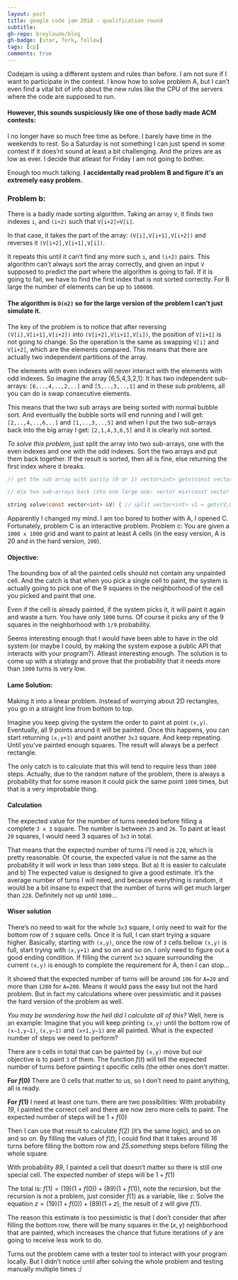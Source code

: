 ```yaml
---
layout: post
title: google code jam 2018 - qualification round
subtitle: 
gh-repo: breylaude/blog
gh-badge: [star, fork, follow]
tags: [cp]
comments: true
---
```


Codejam is using a different system and rules than before. I am not sure if I want to participate in the contest. I know how to solve problem A, but I can’t even find a vital bit of info about the new rules like the CPU of the servers where the code are supposed to run.

#### However, this sounds suspiciously like one of those badly made ACM contests:

I no longer have so much free time as before. I barely have time in the weekends to rest. So a Saturday is not something I can just spend in some contest if it does’nt sound at least a bit challenging. And the prizes are as low as ever. I decide that atleast for Friday I am not going to bother.

Enough too much talking. **I accidentally read problem B and figure it's an extremely easy problem.**

### Problem b: 

There is a badly made sorting algorithm. Taking an array `V`, it finds two indexes `i`, and `(i+2)` such that `V[i+2]>V[i]`.

In that case, it takes the part of the array: `(V[i],V[i+1],V[i+2])` and reverses it `(V[i+2],V[i+1],V[i])`.

It repeats this until it can’t find any more such `i`, and `(i+2)` pairs. This algorithm can’t always sort the array correctly, and given an input `V` supposed to predict the part where the algorithm is going to fail. If it is going to fail, we have to find the first index that is not sorted correctly. For B large the number of elements can be up to `100000`.

#### The algorithm is `O(n2)` so for the large version of the problem I can’t just simulate it.

The key of the problem is to notice that after reversing `(V[i],V[i+1],V[i+2])` into `(V[i+2],V[i+1],V[i])`, the position of `V[i+1]` is not going to change. So the operation is the same as swapping `V[i]` and `V[i+2]`, which are the elements compared. This means that there are actually two independent partitions of the array. 

The elements with even indexes will never interact with the elements with odd indexes. So imagine the array [6,5,4,3,2,1]: It has two independent sub-arrays: `[6,..,4,..,2,..]` and `[5,..,3,..,1]` and in these sub problems, all you can do is swap consecutive elements.

This means that the two sub arrays are being sorted with normal bubble sort. And eventually the bubble sorts will end running and I will get: `[2,..,4,..,6,..]` and `[1,..,3,..,5]` and when I put the two sub-arrays back into the big array I get: `[2,1,4,3,6,5]` and it is clearly not sorted.

*To solve this problem*, just split the array into two sub-arrays, one with the even indexes and one with the odd indexes. Sort the two arrays and put them back together. If the result is sorted, then all is fine, else returning the first index where it breaks.

```c
// get the sub array with parity (0 or 1) vector<int> getv(const vector<int> &V, int parity) { vector<int> r; for (int i = parity; i < V.size(); i += 2) { r.push_back( V[i] ); } return r; }
```

```c
// mix two sub-arrays back into one large one: vector mix(const vector &v1, const vector &v2) { vector V; for (int i = 0; i < v1.size() + v2.size(); i++) { V.push_back( (i%2 == 0)? v1[i/2] : v2[i/2] ); } return V; }
```

```c
string solve(const vector<int> &V) { // split vector<int> v1 = getv(V,0); vector<int> v2 = getv(V,1); // sort sort(v1.begin(), v1.end()); sort(v2.begin(), v2.end()); // merge again vector<int> v3 = mix(v1,v2); // check for (int i = 0; i+1 < V.size(); i++) { if (v3[i] > v3[i+1]) { return to_string(i); } } return "OK"; }
```

Apparently I changed my mind. I am too bored to bother with A, I opened C. Fortunately, problem C is an interactive problem. Problem c: You are given a `1000 x 1000` grid and want to paint at least A cells (in the easy version, A is 20 and in the hard version, `200`).

#### Objective: 

The bounding box of all the painted cells should not contain any unpainted cell. And the catch is that when you pick a single cell to paint, the system is actually going to pick one of the 9 squares in the neighborhood of the cell you picked and paint that one.

Even if the cell is already painted, if the system picks it, it will paint it again and waste a turn. You have only `1000` turns. Of course it picks any of the 9 squares in the neighborhood with `1/9` probability.

Seems interesting enough that I would have been able to have in the old system (or maybe I could, by making the system expose a public API that interacts with your program?). Atleast interesting enough. The solution is to come up with a strategy and prove that the probability that it needs more than `1000` turns is very low.

#### Lame Solution: 

Making it into a linear problem. Instead of worrying about 2D rectangles, you go in a straight line from bottom to top.

Imagine you keep giving the system the order to paint at point `(x,y)`. Eventually, all 9 points around it will be painted. Once this happens, you can start returning `(x,y+3)` and paint another `3x3` square. And keep repeating. Until you’ve painted enough squares. The result will always be a perfect rectangle.

The only catch is to calculate that this will tend to require less than `1000` steps. Actually, due to the random nature of the problem, there is always a probability that for some reason it could pick the same point `1000` times, but that is a very improbable thing.

#### Calculation

The expected value for the number of turns needed before filling a complete `3 x 3` square. The number is between `25` and `26`. To paint at least `20` squares, I would need 3 squares of `3x3` in total.

That means that the expected number of turns i’ll need is `228`, which is pretty reasonable. Of course, the expected value is not the same as the probability it will work in less than `1000` steps. But a) It is easier to calculate and b) The expected value is designed to give a good estimate. It’s the average number of turns I will need, and because everything is random, it would be a bit insane to expect that the number of turns will get much larger than `228`. Definitely not up until `1000`…


#### Wiser solution

There’s no need to wait for the whole `3x3` square, I only need to wait for the bottom row of `3` square cells. Once it is full, I can start trying a square higher. Basically, starting with `(x,y)`, once the row of `3` cells bellow `(x,y)` is full, start trying with `(x,y+1)` and so on and so on. I only need to figure out a good ending condition. If filling the current `3x3` square surrounding the current `(x,y)` is enough to complete the requirement for A, then I can stop…

It showed that the expected number of turns will be around `106` for `A=20` and more than `1200` for `A=200`. Means it would pass the easy but not the hard problem. But in fact my calculations where over pessimistic and it passes the hard version of the problem as well.

*You may be wondering how the hell did I calculate all of this?* Well, here is an example: Imagine that you will keep printing `(x,y)` until the bottom row of `(x−1,y−1)`, `(x,y−1)` and `(x+1,y−1)` are all painted. What is the expected number of steps we need to perform?

There are `9` cells in total that can be painted by `(x,y)` move but our objective is to paint `3` of them. The function $f(t)$ will tell the expected number of turns before painting t specific cells (the other ones don’t matter.

**For $f(0)$** There are 0 cells that matter to us, so I don’t need to paint anything, all is ready.

**For $f(1)$** I need at least one turn. there are two possibilities: With probability *19*, I painted the correct cell and there are now zero more cells to paint. The expected number of steps will be $1+f(0)$

Then I can use that result to calculate $f(2)$ (it’s the same logic), and so on and so on. By filling the values of $f(t)$, I could find that it takes around *16* turns before filling the bottom row and *25.something* steps before filling the whole square.

With probability *89*, I painted a cell that doesn’t matter so there is still one special cell. The expected number of steps will be $1+f(1)$

The total is: $f(1)=(19)(1+f(0))+(89)(1+f(1))$, note the recursion, but the recursion is not a problem, just consider $f(1)$ as a variable, like `z`: Solve the equation $z=(19)(1+f(0))+(89)(1+z)$, the result of z will give $f(1)$.

The reason this estimate is too pessimistic is that I don’t consider that after filling the bottom row, there will be many squares in the $(x,y)$ neighborhood that are painted, which increases the chance that future iterations of $y$ are going to receive less work to do.

Turns out the problem came with a tester tool to interact with your program locally. But I didn’t notice until after solving the whole problem and testing manually multiple times :/ 






